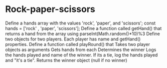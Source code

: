 # Rock-paper-scissors

Define a hands array with the values 'rock', 'paper', and 'scissors';
const hands = ['rock' , 'paper', 'scissors'];
Define a function called getHand() that returns a hand from the array using parseInt(Math.random()*10)%3
Define two objects for two players. Each player has name and getHand() properties.
Define a function called playRound() that
Takes two player objects as arguments
Gets hands from each
Determines the winner
Logs the hands played and name of the winner.
If its a tie, log the hands played and "it's a tie".
Returns the winner object (null if no winner)
